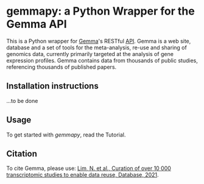 # gemmapy: a Python Wrapper for the Gemma API

This is a Python wrapper for [Gemma](https://gemma.msl.ubc.ca/)'s
RESTful [API](https://gemma.msl.ubc.ca/rest/v2/). Gemma is a web
site, database and a set of tools for the meta-analysis, re-use and
sharing of genomics data, currently primarily targeted at the analysis
of gene expression profiles. Gemma contains data from thousands of
public studies, referencing thousands of published papers.

## Installation instructions

...to be done

## Usage

To get started with *gemmapy*, read the Tutorial.

## Citation

To cite Gemma, please use: [Lim, N. et al., Curation of over 10 000 transcriptomic studies
to enable data reuse, Database, 2021](https://doi.org/10.1093/database/baab006).

